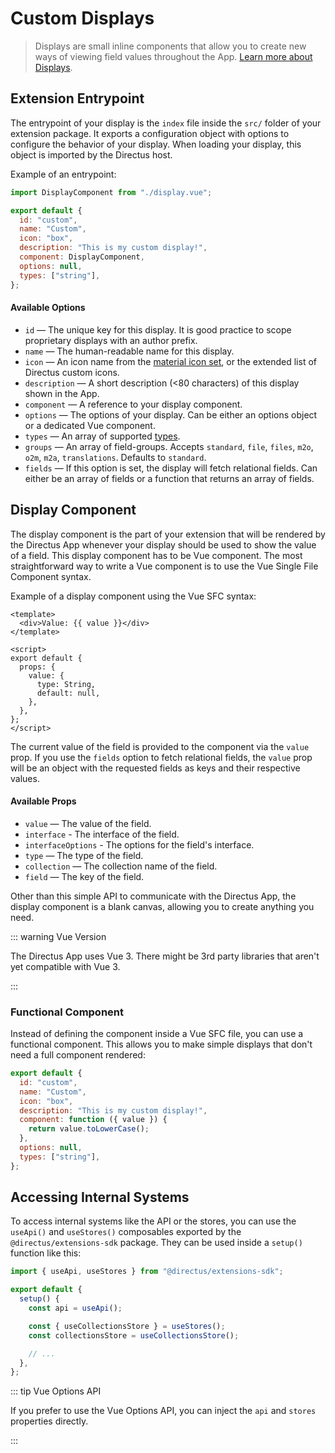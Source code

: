 # Custom Displays <small></small>

> Displays are small inline components that allow you to create new ways of viewing field values throughout the App.
> [Learn more about Displays](/getting-started/glossary#displays).

## Extension Entrypoint

The entrypoint of your display is the `index` file inside the `src/` folder of your extension package. It exports a
configuration object with options to configure the behavior of your display. When loading your display, this object is
imported by the Directus host.

Example of an entrypoint:

```js
import DisplayComponent from "./display.vue";

export default {
  id: "custom",
  name: "Custom",
  icon: "box",
  description: "This is my custom display!",
  component: DisplayComponent,
  options: null,
  types: ["string"],
};
```

#### Available Options

- `id` — The unique key for this display. It is good practice to scope proprietary displays with an author prefix.
- `name` — The human-readable name for this display.
- `icon` — An icon name from the [material icon set](/getting-started/glossary#material-icons), or the extended list of
  Directus custom icons.
- `description` — A short description (<80 characters) of this display shown in the App.
- `component` — A reference to your display component.
- `options` — The options of your display. Can be either an options object or a dedicated Vue component.
- `types` — An array of supported [types](/getting-started/glossary#types).
- `groups` — An array of field-groups. Accepts `standard`, `file`, `files`, `m2o`, `o2m`, `m2a`, `translations`.
  Defaults to `standard`.
- `fields` — If this option is set, the display will fetch relational fields. Can either be an array of fields or a
  function that returns an array of fields.

## Display Component

The display component is the part of your extension that will be rendered by the Directus App whenever your display
should be used to show the value of a field. This display component has to be Vue component. The most straightforward
way to write a Vue component is to use the Vue Single File Component syntax.

Example of a display component using the Vue SFC syntax:

```vue
<template>
  <div>Value: {{ value }}</div>
</template>

<script>
export default {
  props: {
    value: {
      type: String,
      default: null,
    },
  },
};
</script>
```

The current value of the field is provided to the component via the `value` prop. If you use the `fields` option to
fetch relational fields, the `value` prop will be an object with the requested fields as keys and their respective
values.

#### Available Props

- `value` — The value of the field.
- `interface` - The interface of the field.
- `interfaceOptions` - The options for the field's interface.
- `type` — The type of the field.
- `collection` — The collection name of the field.
- `field` — The key of the field.

Other than this simple API to communicate with the Directus App, the display component is a blank canvas, allowing you
to create anything you need.

::: warning Vue Version

The Directus App uses Vue 3. There might be 3rd party libraries that aren't yet compatible with Vue 3.

:::

### Functional Component

Instead of defining the component inside a Vue SFC file, you can use a functional component. This allows you to make
simple displays that don't need a full component rendered:

```js
export default {
  id: "custom",
  name: "Custom",
  icon: "box",
  description: "This is my custom display!",
  component: function ({ value }) {
    return value.toLowerCase();
  },
  options: null,
  types: ["string"],
};
```

## Accessing Internal Systems

To access internal systems like the API or the stores, you can use the `useApi()` and `useStores()` composables exported
by the `@directus/extensions-sdk` package. They can be used inside a `setup()` function like this:

```js
import { useApi, useStores } from "@directus/extensions-sdk";

export default {
  setup() {
    const api = useApi();

    const { useCollectionsStore } = useStores();
    const collectionsStore = useCollectionsStore();

    // ...
  },
};
```

::: tip Vue Options API

If you prefer to use the Vue Options API, you can inject the `api` and `stores` properties directly.

:::
